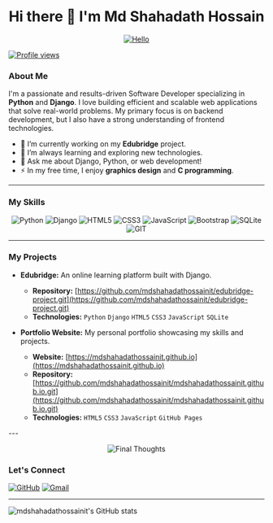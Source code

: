 <h1 align="center">Hi there 👋 I'm Md Shahadath Hossain</h1>

<p align="center">
  <a href="https://github.com/mdshahadathossainit">
    <p align="center">
  <img src="https://rishav-io.vercel.app/api/hello.svg?color=blue&name=Md%20Shahadath%20Hossain" alt="Hello">
</p>
    <img src="https://komarev.com/ghpvc/?username=mdshahadathossainit&color=blueviolet" alt="Profile views">
  </a>
</p>

### About Me

I'm a passionate and results-driven Software Developer specializing in **Python** and **Django**. I love building efficient and scalable web applications that solve real-world problems. My primary focus is on backend development, but I also have a strong understanding of frontend technologies.

- 🔭 I’m currently working on my **Edubridge** project.
- 🌱 I’m always learning and exploring new technologies.
- 💬 Ask me about Django, Python, or web development!
- ⚡ In my free time, I enjoy **graphics design** and **C programming**.

---

### My Skills

<p align="center">
  <img src="https://img.shields.io/badge/Python-3776AB?style=for-the-badge&logo=python&logoColor=white" alt="Python" />
  <img src="https://img.shields.io/badge/Django-092E20?style=for-the-badge&logo=django&logoColor=white" alt="Django" />
  <img src="https://img.shields.io/badge/HTML5-E34F26?style=for-the-badge&logo=html5&logoColor=white" alt="HTML5" />
  <img src="https://img.shields.io/badge/CSS3-1572B6?style=for-the-badge&logo=css3&logoColor=white" alt="CSS3" />
  <img src="https://img.shields.io/badge/JavaScript-F7DF1E?style=for-the-badge&logo=javascript&logoColor=black" alt="JavaScript" />
  <img src="https://img.shields.io/badge/Bootstrap-563D7C?style=for-the-badge&logo=bootstrap&logoColor=white" alt="Bootstrap" />
  <img src="https://img.shields.io/badge/SQLite-07405E?style=for-the-badge&logo=sqlite&logoColor=white" alt="SQLite" />
  <img src="https://img.shields.io/badge/GIT-F05032?style=for-the-badge&logo=git&logoColor=white" alt="GIT" />
</p>

---

### My Projects

* **Edubridge:** An online learning platform built with Django.
  * **Repository:** [https://github.com/mdshahadathossainit/edubridge-project.git](https://github.com/mdshahadathossainit/edubridge-project.git)
  * **Technologies:** `Python` `Django` `HTML5` `CSS3` `JavaScript` `SQLite`

* **Portfolio Website:** My personal portfolio showcasing my skills and projects.
  * **Website:** [https://mdshahadathossainit.github.io](https://mdshahadathossainit.github.io)
  * **Repository:** [https://github.com/mdshahadathossainit/mdshahadathossainit.github.io.git](https://github.com/mdshahadathossainit/mdshahadathossainit.github.io.git)
  * **Technologies:** `HTML5` `CSS3` `JavaScript` `GitHub Pages`

---<p align="center">
  <img src="https://rishav-io.vercel.app/api/final-thought.svg?text=Feel%20free%20to%20get%20in%20touch%20and%20connect!&color=green&border=true" alt="Final Thoughts">
</p>

### Let's Connect

<a href="https://github.com/mdshahadathossainit"><img src="https://img.shields.io/badge/GitHub-100000?style=for-the-badge&logo=github&logoColor=white" alt="GitHub"></a>
<a href="mailto:m.shahadat.hossain.it@gmail.com"><img src="https://img.shields.io/badge/Gmail-D14836?style=for-the-badge&logo=gmail&logoColor=white" alt="Gmail"></a>

---

![mdshahadathossainit's GitHub stats](https://github-readme-stats.vercel.app/api?username=mdshahadathossainit&show_icons=true&theme=buefy)
